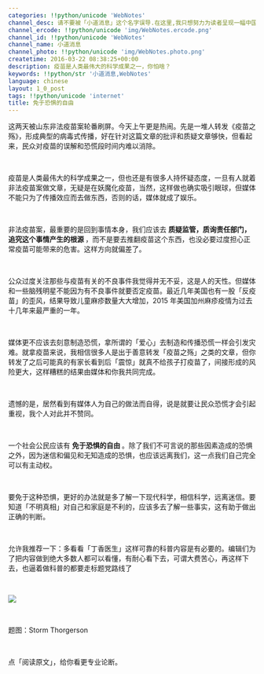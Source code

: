 ```yaml
---
categories: !!python/unicode 'WebNotes'
channel_desc: 请不要被「小道消息」这个名字误导.在这里,我只想努力为读者呈现一幅中国互联网的清明上河图.
channel_ercode: !!python/unicode 'img/WebNotes.ercode.png'
channel_id: !!python/unicode 'WebNotes'
channel_name: 小道消息
channel_photo: !!python/unicode 'img/WebNotes.photo.png'
createtime: 2016-03-22 08:38:25+00:00
description: 疫苗是人类最伟大的科学成果之一，你怕啥？
keywords: !!python/str '小道消息,WebNotes'
language: chinese
layout: 1_0_post
tags: !!python/unicode 'internet'
title: 免于恐惧的自由
---
```

<div class="rich_media_content" id="js_content">
<p>
         这两天被山东非法疫苗案轮番刷屏。今天上午更是热闹。先是一堆人转发《疫苗之殇》，形成典型的病毒式传播，好在针对这篇文章的批评和质疑文章够快，但看起来，民众对疫苗的误解和恐慌段时间内难以消除。
        </p>
<p>
<br/>
</p>
<p>
         疫苗是人类最伟大的科学成果之一，但也还是有很多人持怀疑态度，一旦有人就着非法疫苗案做文章，无疑是在妖魔化疫苗，当然，这样做也确实吸引眼球，但媒体不能只为了传播效应而去做东西，否则的话，媒体就成了娱乐。
        </p>
<p>
<br/>
</p>
<p>
         非法疫苗案，最重要的是回到事情本身，我们应该去
         <strong>
          质疑监管，质询责任部门，追究这个事情产生的根源
         </strong>
         ，而不是要去推翻疫苗这个东西，也没必要过度担心正常疫苗可能带来的危害。这样方向就偏差了。
        </p>
<p>
<br/>
</p>
<p>
         公众过度关注那些与疫苗有关的不良事件我觉得并无不妥，这是人的天性。但媒体和一些脑残明星不能因为有不良事件就要否定疫苗。最近几年美国也有一股「反疫苗」的歪风，结果导致儿童麻疹数量大大增加，2015 年美国加州麻疹疫情为过去十几年来最严重的一年。
        </p>
<p>
<br/>
</p>
<p>
         媒体更不应该去刻意制造恐慌，拿所谓的「爱心」去制造和传播恐慌一样会引发灾难。就拿疫苗来说，我相信很多人是出于善意转发「疫苗之殇」之类的文章，但你转发了之后可能真的有家长看到后「震惊」就真不给孩子打疫苗了，间接形成的风险更大，这样糟糕的结果由媒体和你我共同完成。
        </p>
<p>
<br/>
</p>
<p>
         遗憾的是，居然看到有媒体人为自己的做法而自得，说是就要让民众恐慌才会引起重视，我个人对此并不赞同。
        </p>
<p>
<br/>
</p>
<p>
         一个社会公民应该有
         <strong>
          免于恐惧的自由
         </strong>
         。除了我们不可言说的那些因素造成的恐惧之外，因为迷信和偏见和无知造成的恐惧，也应该远离我们，这一点我们自己完全可以有主动权。
        </p>
<p>
<br/>
</p>
<p>
         要免于这种恐惧，更好的办法就是多了解一下现代科学，相信科学，远离迷信。要知道「不明真相」对自己和家庭是不利的，应该多去了解一些事实，这有助于做出正确的判断。
        </p>
<p>
<br/>
</p>
<p>
         允许我推荐一下：多看看「丁香医生」这样可靠的科普内容是有必要的。编辑们为了把内容做到绝大多数人都可以看懂，有耐心看下去，可谓大费苦心，再这样下去，也逼着做科普的都要走标题党路线了
        </p>
<p>
<br/>
</p>
<p>
<img data-ratio="1" data-s="300,640" data-src="" data-type="jpeg" data-w="430" src="{{ '/img/ow5rEn8QGlG1PQtKmhJ8ukwALCZyTPiafWu7BIPYs2uxyOvDZBibUDaNyprFozamXibbtV8iaDd5LiaI6iaR0XqyhuSg.jpeg' | prepend: site.img | replace: '//','/' }}"/>
<br/>
</p>
<p>
<br/>
</p>
<p>
         题图：Storm Thorgerson
        </p>
<p>
<br/>
</p>
<p>
         点「阅读原文」，给你看更专业论断。
        </p>
</div>